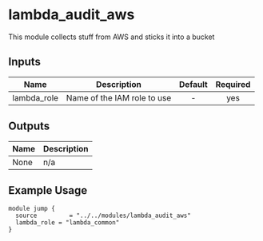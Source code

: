 # lambda_audit_aws

This module collects stuff from AWS
and sticks it into a bucket


## Inputs

| Name | Description | Default | Required |
|------|-------------|:-----:|:-----:|
| lambda_role | Name of the IAM role to use | - | yes |

## Outputs

| Name | Description |
|------|-------------|
| None | n/a |

## Example Usage

```hcl
module jump {
  source         = "../../modules/lambda_audit_aws"
  lambda_role = "lambda_common"
}
```

